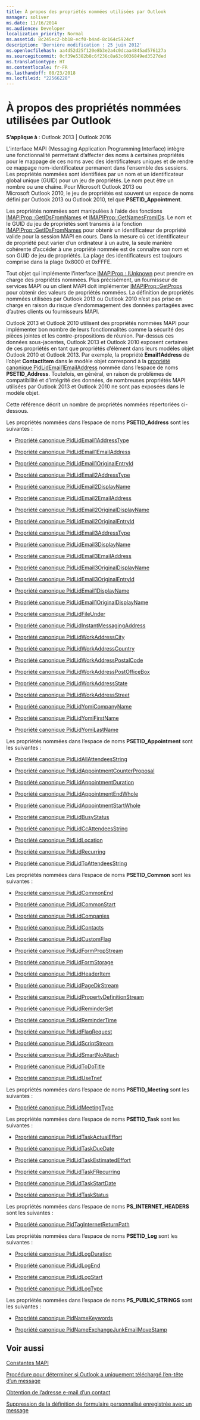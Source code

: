 ```yaml
---
title: À propos des propriétés nommées utilisées par Outlook
manager: soliver
ms.date: 11/16/2014
ms.audience: Developer
localization_priority: Normal
ms.assetid: 8c245ec2-bb18-ecf0-b4ad-8c164c5924cf
description: 'Dernière modification : 25 juin 2012'
ms.openlocfilehash: aa4d52d25f120e8b3e2a4c0dcaa4845ad576127a
ms.sourcegitcommit: 0cf39e5382b8c6f236c8a63c6036849ed3527ded
ms.translationtype: HT
ms.contentlocale: fr-FR
ms.lasthandoff: 08/23/2018
ms.locfileid: "22566228"
---
```

# <a name="about-named-properties-used-by-outlook"></a>À propos des propriétés nommées utilisées par Outlook

  
  
**S’applique à** : Outlook 2013 | Outlook 2016 
  
L’interface MAPI (Messaging Application Programming Interface) intègre une fonctionnalité permettant d’affecter des noms à certaines propriétés pour le mappage de ces noms avec des identificateurs uniques et de rendre ce mappage nom-identificateur permanent dans l’ensemble des sessions. Les propriétés nommées sont identifiées par un nom et un identificateur global unique (GUID) pour un jeu de propriétés. Le nom peut être un nombre ou une chaîne. Pour Microsoft Outlook 2013 ou Microsoft Outlook 2010, le jeu de propriétés est souvent un espace de noms défini par Outlook 2013 ou Outlook 2010, tel que **PSETID_Appointment**. 
  
Les propriétés nommées sont manipulées à l’aide des fonctions [IMAPIProp::GetIDsFromNames](imapiprop-getidsfromnames.md) et [IMAPIProp::GetNamesFromIDs](imapiprop-getnamesfromids.md). Le nom et le GUID du jeu de propriétés sont transmis à la fonction [IMAPIProp::GetIDsFromNames](imapiprop-getidsfromnames.md) pour obtenir un identificateur de propriété valide pour la session MAPI en cours. Dans la mesure où cet identificateur de propriété peut varier d’un ordinateur à un autre, la seule manière cohérente d’accéder à une propriété nommée est de connaître son nom et son GUID de jeu de propriétés. La plage des identificateurs est toujours comprise dans la plage 0x8000 et 0xFFFE. 
  
Tout objet qui implémente l’interface [IMAPIProp : IUnknown](imapipropiunknown.md) peut prendre en charge des propriétés nommées. Plus précisément, un fournisseur de services MAPI ou un client MAPI doit implémenter [IMAPIProp::GetProps](imapiprop-getprops.md) pour obtenir des valeurs de propriétés nommées. La définition de propriétés nommées utilisées par Outlook 2013 ou Outlook 2010 n’est pas prise en charge en raison du risque d’endommagement des données partagées avec d’autres clients ou fournisseurs MAPI. 
  
Outlook 2013 et Outlook 2010 utilisent des propriétés nommées MAPI pour implémenter bon nombre de leurs fonctionnalités comme la sécurité des pièces jointes et les contre-propositions de réunion. Par-dessus ces données sous-jacentes, Outlook 2013 et Outlook 2010 exposent certaines de ces propriétés en tant que propriétés d’élément dans leurs modèles objet Outlook 2010 et Outlook 2013. Par exemple, la propriété **Email1Address** de l’objet **ContactItem** dans le modèle objet correspond à la [propriété canonique PidLidEmail1EmailAddress](pidlidemail1emailaddress-canonical-property.md) nommée dans l’espace de noms **PSETID_Address**. Toutefois, en général, en raison de problèmes de compatibilité et d’intégrité des données, de nombreuses propriétés MAPI utilisées par Outlook 2013 et Outlook 2010 ne sont pas exposées dans le modèle objet. 
  
Cette référence décrit un nombre de propriétés nommées répertoriées ci-dessous.
  
Les propriétés nommées dans l’espace de noms **PSETID_Address** sont les suivantes : 
  
- [Propriété canonique PidLidEmail1AddressType](pidlidemail1addresstype-canonical-property.md)
    
- [Propriété canonique PidLidEmail1EmailAddress](pidlidemail1emailaddress-canonical-property.md)
    
- [Propriété canonique PidLidEmail1OriginalEntryId](pidlidemail1originalentryid-canonical-property.md)
    
- [Propriété canonique PidLidEmail2AddressType](pidlidemail2addresstype-canonical-property.md)
    
- [Propriété canonique PidLidEmail2DisplayName](pidlidemail2displayname-canonical-property.md)
    
- [Propriété canonique PidLidEmail2EmailAddress](pidlidemail2emailaddress-canonical-property.md)
    
- [Propriété canonique PidLidEmail2OriginalDisplayName](pidlidemail2originaldisplayname-canonical-property.md)
    
- [Propriété canonique PidLidEmail2OriginalEntryId](pidlidemail2originalentryid-canonical-property.md)
    
- [Propriété canonique PidLidEmail3AddressType](pidlidemail3addresstype-canonical-property.md)
    
- [Propriété canonique PidLidEmail3DisplayName](pidlidemail3displayname-canonical-property.md)
    
- [Propriété canonique PidLidEmail3EmailAddress](pidlidemail3emailaddress-canonical-property.md)
    
- [Propriété canonique PidLidEmail3OriginalDisplayName](pidlidemail3originaldisplayname-canonical-property.md)
    
- [Propriété canonique PidLidEmail3OriginalEntryId](pidlidemail3originalentryid-canonical-property.md)
    
- [Propriété canonique PidLidEmail1DisplayName](pidlidemail1displayname-canonical-property.md)
    
- [Propriété canonique PidLidEmail1OriginalDisplayName](pidlidemail1originaldisplayname-canonical-property.md)
    
- [Propriété canonique PidLidFileUnder](pidlidfileunder-canonical-property.md)
    
- [Propriété canonique PidLidInstantMessagingAddress](pidlidinstantmessagingaddress-canonical-property.md)
    
- [Propriété canonique PidLidWorkAddressCity](pidlidworkaddresscity-canonical-property.md)
    
- [Propriété canonique PidLidWorkAddressCountry](pidlidworkaddresscountry-canonical-property.md)
    
- [Propriété canonique PidLidWorkAddressPostalCode](pidlidworkaddresspostalcode-canonical-property.md)
    
- [Propriété canonique PidLidWorkAddressPostOfficeBox](pidlidworkaddresspostofficebox-canonical-property.md)
    
- [Propriété canonique PidLidWorkAddressState](pidlidworkaddressstate-canonical-property.md)
    
- [Propriété canonique PidLidWorkAddressStreet](pidlidworkaddressstreet-canonical-property.md)
    
- [Propriété canonique PidLidYomiCompanyName](pidlidyomicompanyname-canonical-property.md)
    
- [Propriété canonique PidLidYomiFirstName](pidlidyomifirstname-canonical-property.md)
    
- [Propriété canonique PidLidYomiLastName](pidlidyomilastname-canonical-property.md)
    
Les propriétés nommées dans l’espace de noms **PSETID_Appointment** sont les suivantes : 
  
- [Propriété canonique PidLidAllAttendeesString](pidlidallattendeesstring-canonical-property.md)
    
- [Propriété canonique PidLidAppointmentCounterProposal](pidlidappointmentcounterproposal-canonical-property.md)
    
- [Propriété canonique PidLidAppointmentDuration](pidlidappointmentduration-canonical-property.md)
    
- [Propriété canonique PidLidAppointmentEndWhole](pidlidappointmentendwhole-canonical-property.md)
    
- [Propriété canonique PidLidAppointmentStartWhole](pidlidappointmentstartwhole-canonical-property.md)
    
- [Propriété canonique PidLidBusyStatus](pidlidbusystatus-canonical-property.md)
    
- [Propriété canonique PidLidCcAttendeesString](pidlidccattendeesstring-canonical-property.md)
    
- [Propriété canonique PidLidLocation](pidlidlocation-canonical-property.md)
    
- [Propriété canonique PidLidRecurring](pidlidrecurring-canonical-property.md)
    
- [Propriété canonique PidLidToAttendeesString](pidlidtoattendeesstring-canonical-property.md)
    
Les propriétés nommées dans l’espace de noms **PSETID_Common** sont les suivantes : 
  
- [Propriété canonique PidLidCommonEnd](pidlidcommonend-canonical-property.md)
    
- [Propriété canonique PidLidCommonStart](pidlidcommonstart-canonical-property.md)
    
- [Propriété canonique PidLidCompanies](pidlidcompanies-canonical-property.md)
    
- [Propriété canonique PidLidContacts](pidlidcontacts-canonical-property.md)
    
- [Propriété canonique PidLidCustomFlag](pidlidcustomflag-canonical-property.md)
    
- [Propriété canonique PidLidFormPropStream](pidlidformpropstream-canonical-property.md)
    
- [Propriété canonique PidLidFormStorage](pidlidformstorage-canonical-property.md)
    
- [Propriété canonique PidLidHeaderItem](pidlidheaderitem-canonical-property.md)
    
- [Propriété canonique PidLidPageDirStream](pidlidpagedirstream-canonical-property.md)
    
- [Propriété canonique PidLidPropertyDefinitionStream](pidlidpropertydefinitionstream-canonical-property.md)
    
- [Propriété canonique PidLidReminderSet](pidlidreminderset-canonical-property.md)
    
- [Propriété canonique PidLidReminderTime](pidlidremindertime-canonical-property.md)
    
- [Propriété canonique PidLidFlagRequest](pidlidflagrequest-canonical-property.md)
    
- [Propriété canonique PidLidScriptStream](pidlidscriptstream-canonical-property.md)
    
- [Propriété canonique PidLidSmartNoAttach](pidlidsmartnoattach-canonical-property.md)
    
- [Propriété canonique PidLidToDoTitle](pidlidtodotitle-canonical-property.md)
    
- [Propriété canonique PidLidUseTnef](pidlidusetnef-canonical-property.md)
    
Les propriétés nommées dans l’espace de noms **PSETID_Meeting** sont les suivantes : 
  
- [Propriété canonique PidLidMeetingType](pidlidmeetingtype-canonical-property.md)
    
Les propriétés nommées dans l’espace de noms **PSETID_Task** sont les suivantes : 
  
- [Propriété canonique PidLidTaskActualEffort](pidlidtaskactualeffort-canonical-property.md)
    
- [Propriété canonique PidLidTaskDueDate](pidlidtaskduedate-canonical-property.md)
    
- [Propriété canonique PidLidTaskEstimatedEffort](pidlidtaskestimatedeffort-canonical-property.md)
    
- [Propriété canonique PidLidTaskFRecurring](pidlidtaskfrecurring-canonical-property.md)
    
- [Propriété canonique PidLidTaskStartDate](pidlidtaskstartdate-canonical-property.md)
    
- [Propriété canonique PidLidTaskStatus](pidlidtaskstatus-canonical-property.md)
    
Les propriétés nommées dans l’espace de noms **PS_INTERNET_HEADERS** sont les suivantes : 
  
- [Propriété canonique PidTagInternetReturnPath](pidtaginternetreturnpath-canonical-property.md)
    
Les propriétés nommées dans l’espace de noms **PSETID_Log** sont les suivantes : 
  
- [Propriété canonique PidLidLogDuration](pidlidlogduration-canonical-property.md)
    
- [Propriété canonique PidLidLogEnd](pidlidlogend-canonical-property.md)
    
- [Propriété canonique PidLidLogStart](pidlidlogstart-canonical-property.md)
    
- [Propriété canonique PidLidLogType](pidlidlogtype-canonical-property.md)
    
Les propriétés nommées dans l’espace de noms **PS_PUBLIC_STRINGS** sont les suivantes : 
  
- [Propriété canonique PidNameKeywords](pidnamekeywords-canonical-property.md)
    
- [Propriété canonique PidNameExchangeJunkEmailMoveStamp](pidnameexchangejunkemailmovestamp-canonical-property.md)
    
## <a name="see-also"></a>Voir aussi



[Constantes MAPI](mapi-constants.md)
  
[Procédure pour déterminer si Outlook a uniquement téléchargé l’en-tête d’un message](how-to-determine-if-outlook-downloaded-only-the-header-of-a-message.md)
  
[Obtention de l’adresse e-mail d’un contact](how-to-get-the-email-address-of-a-contact-item.md)
  
[Suppression de la définition de formulaire personnalisé enregistrée avec un message](how-to-remove-custom-form-definition-saved-with-a-message.md)

